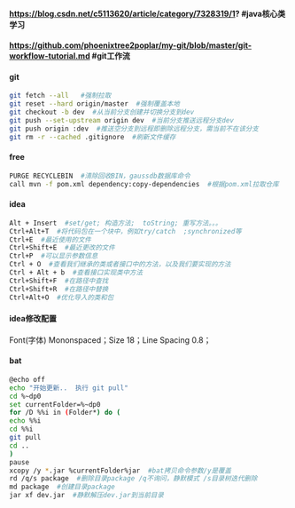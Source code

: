 #### https://blog.csdn.net/c5113620/article/category/7328319/1?  #java核心类学习
#### https://github.com/phoenixtree2poplar/my-git/blob/master/git-workflow-tutorial.md  #git工作流
#### git
```bash
git fetch --all   #强制拉取
git reset --hard origin/master  #强制覆盖本地
git checkout -b dev  #从当前分支创建并切换分支到dev
git push --set-upstream origin dev  #当前分支推送远程分支dev
git push origin :dev  #推送空分支到远程即删除远程分支，需当前不在该分支
git rm -r --cached .gitignore  #刷新文件缓存
```
#### free
```bash
PURGE RECYCLEBIN  #清除回收BIN，gaussdb数据库命令
call mvn -f pom.xml dependency:copy-dependencies  #根据pom.xml拉取仓库
```
#### idea
```bash
Alt + Insert  #set/get; 构造方法;  toString; 重写方法。。。
Ctrl+Alt+T  #将代码包在一个块中，例如try/catch  ;synchronized等
Ctrl+E  #最近使用的文件
Ctrl+Shift+E  #最近更改的文件
Ctrl+P  #可以显示参数信息
Ctrl + O  #查看我们继承的类或者接口中的方法，以及我们要实现的方法
Ctrl + Alt + b  #查看接口实现类中方法
Ctrl+Shift+F  #在路径中查找
Ctrl+Shift+R  #在路径中替换
Ctrl+Alt+O  #优化导入的类和包
```
#### idea修改配置
Font(字体) Mononspaced；Size 18；Line Spacing 0.8；
#### bat
```bash
@echo off
echo "开始更新..  执行 git pull"
cd %~dp0
set currentFolder=%~dp0
for /D %%i in (Folder*) do ( 
echo %%i
cd %%i
git pull
cd ..
)
pause
xcopy /y *.jar %currentFolder%jar  #bat拷贝命令参数/y是覆盖
rd /q/s package  #删除目录package /q不询问，静默模式 /s目录树迭代删除
md package  #创建目录package
jar xf dev.jar  #静默解压dev.jar到当前目录
```
